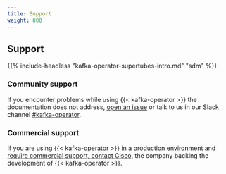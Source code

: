 ```yaml
---
title: Support
weight: 800
---
```


## Support

{{% include-headless "kafka-operator-supertubes-intro.md" "sdm" %}}

### Community support

If you encounter problems while using {{< kafka-operator >}} the documentation does not address, [open an issue](https://github.com/banzaicloud/kafka-operator/issues) or talk to us in our Slack channel [#kafka-operator](https://pages.banzaicloud.com/invite-slack).

### Commercial support

If you are using {{< kafka-operator >}} in a production environment and [require commercial support, contact Cisco](mailto:cnan-feedback@cisco.com), the company backing the development of {{< kafka-operator >}}.

